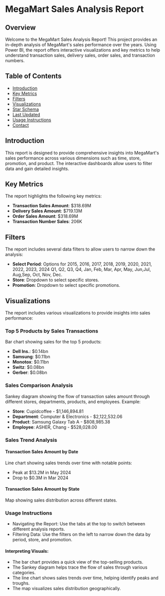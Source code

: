 # MegaMart Sales Analysis Report

## Overview
Welcome to the MegaMart Sales Analysis Report! This project provides an in-depth analysis of MegaMart's sales performance over the years. Using Power BI, the report offers interactive visualizations and key metrics to help understand transaction sales, delivery sales, order sales, and transaction numbers.

## Table of Contents
- [Introduction](#introduction)
- [Key Metrics](#key-metrics)
- [Filters](#filters)
- [Visualizations](#visualizations)
- [Star Schema](#star-schema)
- [Last Updated](#last-updated)
- [Usage Instructions](#usage-instructions)
- [Contact](#contact)

## Introduction
This report is designed to provide comprehensive insights into MegaMart's sales performance across various dimensions such as time, store, promotion, and product. The interactive dashboards allow users to filter data and gain detailed insights.

## Key Metrics
The report highlights the following key metrics:
- **Transaction Sales Amount**: $318.69M
- **Delivery Sales Amount**: $719.13M
- **Order Sales Amount**: $318.69M
- **Transaction Number Sales**: 206K

## Filters
The report includes several data filters to allow users to narrow down the analysis:
- **Select Period**: Options for 2015, 2016, 2017, 2018, 2019, 2020, 2021, 2022, 2023, 2024 Q1, Q2, Q3, Q4, Jan, Feb, Mar, Apr, May, Jun,Jul, Aug,Sep, Oct, Nov, Dec.
- **Store**: Dropdown to select specific stores.
- **Promotion**: Dropdown to select specific promotions.

## Visualizations
The report includes various visualizations to provide insights into sales performance:

### Top 5 Products by Sales Transactions
Bar chart showing sales for the top 5 products:
- **Dell Ins.**: $0.14bn
- **Samsung**: $0.11bn
- **Monotox**: $0.11bn
- **Switz**: $0.08bn
- **Gerber**: $0.08bn

### Sales Comparison Analysis
Sankey diagram showing the flow of transaction sales amount through different stores, departments, products, and employees. Example:
- **Store**: Cupidcoffee - $1,146,894.81
- **Department**: Computer & Electronics - $2,122,532.06
- **Product**: Samsung Galaxy Tab A - $808,985.38
- **Employee**: ASHER, Chang - $528,028.00

### Sales Trend Analysis
#### Transaction Sales Amount by Date
Line chart showing sales trends over time with notable points:
- Peak at $13.2M in May 2024
- Drop to $0.3M in Mar 2024

#### Transaction Sales Amount by State
Map showing sales distribution across different states.

### Usage Instructions
- Navigating the Report: Use the tabs at the top to switch between different analysis reports.
- Filtering Data: Use the filters on the left to narrow down the data by period, store, and promotion.
#### Interpreting Visuals:
- The bar chart provides a quick view of the top-selling products.
- The Sankey diagram helps trace the flow of sales through various categories.
- The line chart shows sales trends over time, helping identify peaks and troughs.
- The map visualizes sales distribution geographically.
